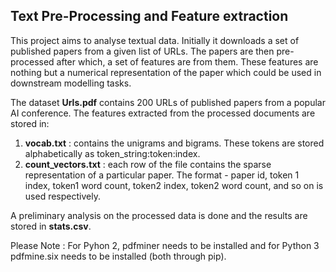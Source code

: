 ## Text Pre-Processing and Feature extraction

This project aims to analyse textual data. Initially it downloads a set of published papers from a given list of URLs. The papers are then pre-processed after which, a set of features are from them. These features are nothing but a numerical representation of the paper which could be used in downstream modelling tasks.

The dataset <b>Urls.pdf</b> contains 200 URLs of published papers from a popular AI conference. The features extracted from the processed documents are stored in:

<ol>
  <li><b>vocab.txt</b> : contains the unigrams and bigrams. These tokens are stored alphabetically as token_string:token:index.</li>
  <li><b>count_vectors.txt</b> : each row of the file contains the sparse representation of a particular paper. The format - paper id, token 1 index, token1 word count, token2 index, token2 word count, and so on is used respectively.</li>
</ol>

A preliminary analysis on the processed data is done and the results are stored in <b>stats.csv</b>.

Please Note : For Pyhon 2, pdfminer needs to be installed and for Python 3 pdfmine.six needs to be installed (both through pip).
